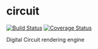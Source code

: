# circuit

[![Build Status](https://travis-ci.org/drom/circuit.svg?branch=master)](https://travis-ci.org/drom/circuit)
[![Coverage Status](https://coveralls.io/repos/drom/circuit/badge.svg?branch=master&service=github)](https://coveralls.io/github/drom/circuit?branch=master)

Digital Circuit rendering engine

